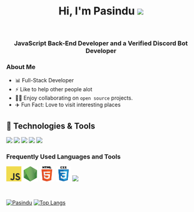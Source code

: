<div align="center">
 <h1> Hi, I'm Pasindu <img src="https://media.giphy.com/media/hvRJCLFzcasrR4ia7z/giphy.gif" width="35px"></h1>
</div>

<br>

<div align="center">
<h3>JavaScript Back-End Developer and a Verified Discord Bot Developer</h3>
</div>

### About Me

- 📊 Full-Stack Developer
- ⚡️ Like to help other people alot
- 👨‍💻 Enjoy collaborating on `open source` projects.
- ✈️ Fun Fact: Love to visit interesting places

## 🔧 Technologies & Tools
![](https://img.shields.io/badge/Editor-VS_Code-informational?style=flat&logo=visual-studio-code&logoColor=white&color=007acc)
![](https://img.shields.io/badge/Code-JavaScript-informational?style=flat&logo=javascript&logoColor=white&color=e9d44d)
![](https://img.shields.io/badge/Shell-Fish-informational?style=flat&logo=powershell&logoColor=white&color=2bbc8a)
![](https://img.shields.io/badge/Tools-Firebase-informational?style=flat&logo=firebase&logoColor=white&color=ffca28)
![](https://img.shields.io/badge/Tools-Heroku-informational?style=flat&logo=heroku&logoColor=white&color=430098)

### Frequently Used Languages and Tools 

<code><img height="40" src="https://raw.githubusercontent.com/github/explore/80688e429a7d4ef2fca1e82350fe8e3517d3494d/topics/javascript/javascript.png"></code>
<code><img height="40" src="https://raw.githubusercontent.com/github/explore/80688e429a7d4ef2fca1e82350fe8e3517d3494d/topics/nodejs/nodejs.png"></code> 
<code><img height="40" src="https://raw.githubusercontent.com/github/explore/5c058a388828bb5fde0bcafd4bc867b5bb3f26f3/topics/html/html.png"></code>
<code><img height="40" src="https://raw.githubusercontent.com/github/explore/5c058a388828bb5fde0bcafd4bc867b5bb3f26f3/topics/css/css.png"></code>
<code><img height="40" src="https://nakedsecurity.sophos.com/wp-content/uploads/sites/2/2017/01/mongodb.png?w=775"></code>

<br>

[![Pasindu](https://github-readme-stats.vercel.app/api?username=PasinduDushan&show_icons=true&theme=tokyonight)](https://github.com/PasinduDushan)
[![Top Langs](https://github-readme-stats.vercel.app/api/top-langs/?username=PasinduDushan&title_color=3174e7&text_color=37bc9c&show_icons=true&icon_color=be90f2&bg_color=1d1f21)](https://github.com/PasinduDushan)

